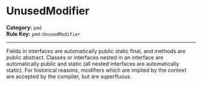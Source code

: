 # UnusedModifier
**Category:** `pmd`<br/>
**Rule Key:** `pmd:UnusedModifier`<br/>


-----

Fields in interfaces are automatically public static final, and methods are public abstract. Classes or interfaces nested in an interface are automatically public and static (all nested interfaces are automatically static). For historical reasons, modifiers which are implied by the context are accepted by the compiler, but are superfluous.
